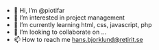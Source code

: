 - 👋 Hi, I’m @piotifar
- 👀 I’m interested in project management
- 🌱 I’m currently learning html, css, javascript, php
- 💞️ I’m looking to collaborate on ...
- 📫 How to reach me hans.bjorklund@retirit.se

<!---
piotifar/piotifar is a ✨ special ✨ repository because its `README.md` (this file) appears on your GitHub profile.
You can click the Preview link to take a look at your changes.
--->
